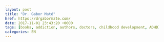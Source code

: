 ```yaml
---
layout: post
title: "Dr. Gabor Maté"
href: https://drgabormate.com/
date: 2017-11-01 23:43:20 +0000
tags: [books, addiction, authors, doctors, childhood development, ADHD]
categories: EN
---
```

